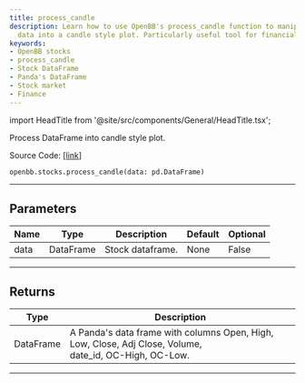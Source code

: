 ```yaml
---
title: process_candle
description: Learn how to use OpenBB's process_candle function to manipulate stock
  data into a candle style plot. Particularly useful tool for financial analysis.
keywords:
- OpenBB stocks
- process_candle
- Stock DataFrame
- Panda's DataFrame
- Stock market
- Finance
---
```


import HeadTitle from '@site/src/components/General/HeadTitle.tsx';

<HeadTitle title="stocks.process_candle - Reference | OpenBB SDK Docs" />

Process DataFrame into candle style plot.

Source Code: [[link](https://github.com/OpenBB-finance/OpenBBTerminal/tree/main/openbb_terminal/stocks/stocks_helper.py#L825)]

```python
openbb.stocks.process_candle(data: pd.DataFrame)
```

---

## Parameters

| Name | Type | Description | Default | Optional |
| ---- | ---- | ----------- | ------- | -------- |
| data | DataFrame | Stock dataframe. | None | False |


---

## Returns

| Type | Description |
| ---- | ----------- |
| DataFrame | A Panda's data frame with columns Open, High, Low, Close, Adj Close, Volume,<br/>date_id, OC-High, OC-Low. |
---
